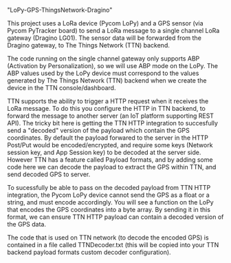 "LoPy-GPS-ThingsNetwork-Dragino" 


This project uses a LoRa device (Pycom LoPy) and a GPS sensor (via Pycom PyTracker board) to send a LoRa message to a single channel LoRa
gateway (Dragino LG01). The sensor data will be forwarded from the Dragino gateway, to The Things Network (TTN) backend. 

The code running on the single channel gateway only supports ABP (Activation by Personalization), so we will use ABP mode on the LoPy. 
The ABP values used by the LoPy device must correspond to the values generated by The Things Network (TTN) backend when we create the device in the TTN console/dashboard. 

TTN supports the ability to trigger a HTTP request when it receives the LoRa message. To do this you configure the HTTP in TTN backend, to forward the message to another server (an IoT platform supporting REST API). The tricky bit here is getting the TTN HTTP integration to succesfully send a "decoded" version of the payload which contain the GPS coordinates. By default the payload forwared to the server in the HTTP Post/Put would be encoded/encrypted, and require some keys (Network session key, and App Session key) to be decoded at the server side. However TTN has a feature called Payload formats, and by adding some code here we can decode the payload to extract the GPS within TTN, and send decoded GPS to server.  

To sucessfully be able to pass on the decoded payload from TTN HTTP integration, the Pycom LoPy device cannot send the GPS as a float or a string, and must encode accordingly. You will see a function on the LoPy that encodes the GPS coordinates into a byte array. By sending it in this format, we can ensure TTN HTTP payload can contain a decoded version of the GPS data. 

The code that is used on TTN network (to decode the encoded GPS) is contained in a file called TTNDecoder.txt (this will be copied into your TTN backend payload formats custom decoder configuration). 

